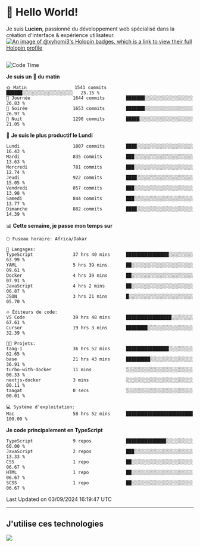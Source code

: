 # 👋 Hello World!

Je suis **Lucien**, passionné du développement web spécialisé dans la création d'interface & expérience utilisateur.
[![An image of @xyhomi3's Holopin badges, which is a link to view their full Holopin profile](https://holopin.me/xyhomi3)](https://holopin.io/@xyhomi3)

##

<!--START_SECTION:waka-->
![Code Time](http://img.shields.io/badge/Code%20Time-1%2C964%20hrs%2020%20mins-blue)

**Je suis un 🐤 du matin** 

```text
🌞 Matin                  1541 commits        ██████░░░░░░░░░░░░░░░░░░░   25.15 % 
🌆 Journée                1644 commits        ███████░░░░░░░░░░░░░░░░░░   26.83 % 
🌃 Soirée                 1653 commits        ███████░░░░░░░░░░░░░░░░░░   26.97 % 
🌙 Nuit                   1290 commits        █████░░░░░░░░░░░░░░░░░░░░   21.05 % 
```
📅 **Je suis le plus productif le Lundi** 

```text
Lundi                    1007 commits        ████░░░░░░░░░░░░░░░░░░░░░   16.43 % 
Mardi                    835 commits         ███░░░░░░░░░░░░░░░░░░░░░░   13.63 % 
Mercredi                 781 commits         ███░░░░░░░░░░░░░░░░░░░░░░   12.74 % 
Jeudi                    922 commits         ████░░░░░░░░░░░░░░░░░░░░░   15.05 % 
Vendredi                 857 commits         ███░░░░░░░░░░░░░░░░░░░░░░   13.98 % 
Samedi                   844 commits         ███░░░░░░░░░░░░░░░░░░░░░░   13.77 % 
Dimanche                 882 commits         ████░░░░░░░░░░░░░░░░░░░░░   14.39 % 
```


📊 **Cette semaine, je passe mon temps sur** 

```text
🕑︎ Fuseau horaire: Africa/Dakar

💬 Langages: 
TypeScript               37 hrs 40 mins      ████████████████░░░░░░░░░   63.99 % 
YAML                     5 hrs 39 mins       ██░░░░░░░░░░░░░░░░░░░░░░░   09.61 % 
Docker                   4 hrs 39 mins       ██░░░░░░░░░░░░░░░░░░░░░░░   07.91 % 
JavaScript               4 hrs 2 mins        ██░░░░░░░░░░░░░░░░░░░░░░░   06.87 % 
JSON                     3 hrs 21 mins       █░░░░░░░░░░░░░░░░░░░░░░░░   05.70 % 

🔥 Éditeurs de code: 
VS Code                  39 hrs 48 mins      █████████████████░░░░░░░░   67.61 % 
Cursor                   19 hrs 3 mins       ████████░░░░░░░░░░░░░░░░░   32.39 % 

🐱‍💻 Projets: 
taag-1                   36 hrs 52 mins      ████████████████░░░░░░░░░   62.65 % 
base                     21 hrs 43 mins      █████████░░░░░░░░░░░░░░░░   36.91 % 
turbo-with-docker        11 mins             ░░░░░░░░░░░░░░░░░░░░░░░░░   00.33 % 
nextjs-docker            3 mins              ░░░░░░░░░░░░░░░░░░░░░░░░░   00.11 % 
taagat                   0 secs              ░░░░░░░░░░░░░░░░░░░░░░░░░   00.01 % 

💻 Système d'exploitation: 
Mac                      58 hrs 52 mins      █████████████████████████   100.00 % 
```

**Je code principalement en TypeScript** 

```text
TypeScript               9 repos             ███████████████░░░░░░░░░░   60.00 % 
JavaScript               2 repos             ███░░░░░░░░░░░░░░░░░░░░░░   13.33 % 
CSS                      1 repo              ██░░░░░░░░░░░░░░░░░░░░░░░   06.67 % 
HTML                     1 repo              ██░░░░░░░░░░░░░░░░░░░░░░░   06.67 % 
SCSS                     1 repo              ██░░░░░░░░░░░░░░░░░░░░░░░   06.67 % 
```




 Last Updated on 03/09/2024 16:19:47 UTC
<!--END_SECTION:waka-->
---

## J'utilise ces technologies

<p align="left">
  <a href="https://skillicons.dev">
    <img src="https://skillicons.dev/icons?i=ts,js,md,scss,tailwind,react,docker,express,astro,vite,nextjs,vercel,figma,ableton" />
  </a>
</p>

